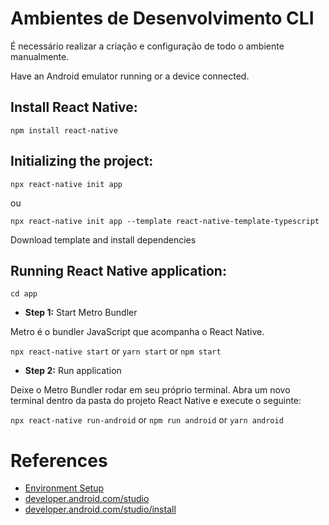 # Ambientes de Desenvolvimento CLI

É necessário realizar a criação e configuração de todo o ambiente manualmente.

Have an Android emulator running or a device connected.

## Install React Native:

`npm install react-native`

## Initializing the project:

`npx react-native init app`

ou

`npx react-native init app --template react-native-template-typescript`

Download template and install dependencies

## Running React Native application:

`cd app`

- **Step 1:** Start Metro Bundler

Metro é o bundler JavaScript que acompanha o React Native.

`npx react-native start` or `yarn start` or `npm start`

- **Step 2:** Run application

Deixe o Metro Bundler rodar em seu próprio terminal. 
Abra um novo terminal dentro da pasta do projeto React Native e execute o seguinte:

`npx react-native run-android` or `npm run android` or `yarn android`

# References
* [Environment Setup](https://reactnative.dev/docs/environment-setup)
* [developer.android.com/studio](https://developer.android.com/studio)
* [developer.android.com/studio/install](https://developer.android.com/studio/install)